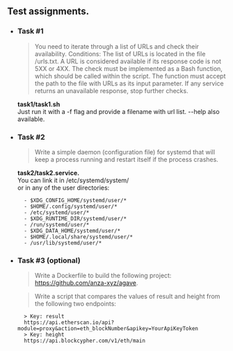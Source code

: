 ## Test assignments. 

- ### Task #1
    > You need to iterate through a list of URLs and check their availability. Conditions:
    > The list of URLs is located in the file /urls.txt.
    > A URL is considered available if its response code is not 5XX or 4XX.
    > The check must be implemented as a Bash function, which should be called within the script.
    > The function must accept the path to the file with URLs as its input parameter.
    > If any service returns an unavailable response, stop further checks.

    **task1/task1.sh**  
    Just run it with a -f flag and provide a filename with url list. --help also available.
- ### Task #2
    > Write a simple daemon (configuration file) for systemd that will keep a process running and restart itself if the process crashes.

    **task2/task2.service.**  
    You can link it in /etc/systemd/system/  
    or in any of the user directories:  

        - $XDG_CONFIG_HOME/systemd/user/*
        - $HOME/.config/systemd/user/*
        - /etc/systemd/user/*
        - $XDG_RUNTIME_DIR/systemd/user/*
        - /run/systemd/user/*
        - $XDG_DATA_HOME/systemd/user/*
        - $HOME/.local/share/systemd/user/*
        - /usr/lib/systemd/user/*
- ### Task #3 (optional)
    > Write a Dockerfile to build the following project: https://github.com/anza-xyz/agave.

    > Write a script that compares the values of result and height from the following two endpoints:
    
        > Key: result
        https://api.etherscan.io/api?module=proxy&action=eth_blockNumber&apikey=YourApiKeyToken
        > Key: height
        https://api.blockcypher.com/v1/eth/main

